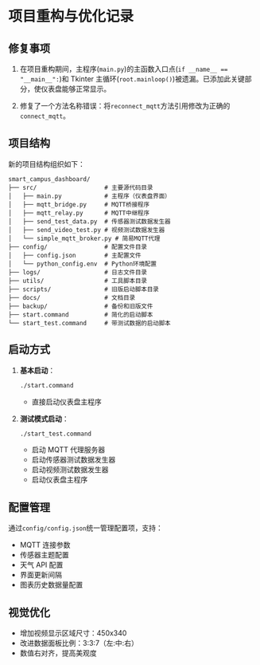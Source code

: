 # 项目重构与优化记录

## 修复事项

1. 在项目重构期间，主程序(`main.py`)的主函数入口点(`if __name__ == "__main__":`)和 Tkinter 主循环(`root.mainloop()`)被遗漏。已添加此关键部分，使仪表盘能够正常显示。

2. 修复了一个方法名称错误：将`reconnect_mqtt`方法引用修改为正确的`connect_mqtt`。

## 项目结构

新的项目结构组织如下：

```
smart_campus_dashboard/
├── src/                   # 主要源代码目录
│   ├── main.py            # 主程序（仪表盘界面）
│   ├── mqtt_bridge.py     # MQTT桥接程序
│   ├── mqtt_relay.py      # MQTT中继程序
│   ├── send_test_data.py  # 传感器测试数据发生器
│   ├── send_video_test.py # 视频测试数据发生器
│   └── simple_mqtt_broker.py # 简易MQTT代理
├── config/                # 配置文件目录
│   ├── config.json        # 主配置文件
│   └── python_config.env  # Python环境配置
├── logs/                  # 日志文件目录
├── utils/                 # 工具脚本目录
├── scripts/               # 旧版启动脚本目录
├── docs/                  # 文档目录
├── backup/                # 备份和旧版文件
├── start.command          # 简化的启动脚本
└── start_test.command     # 带测试数据的启动脚本
```

## 启动方式

1. **基本启动**：

   ```bash
   ./start.command
   ```

   - 直接启动仪表盘主程序

2. **测试模式启动**：
   ```bash
   ./start_test.command
   ```
   - 启动 MQTT 代理服务器
   - 启动传感器测试数据发生器
   - 启动视频测试数据发生器
   - 启动仪表盘主程序

## 配置管理

通过`config/config.json`统一管理配置项，支持：

- MQTT 连接参数
- 传感器主题配置
- 天气 API 配置
- 界面更新间隔
- 图表历史数据量配置

## 视觉优化

- 增加视频显示区域尺寸：450x340
- 改进数据面板比例：3:3:7（左:中:右）
- 数值右对齐，提高美观度
